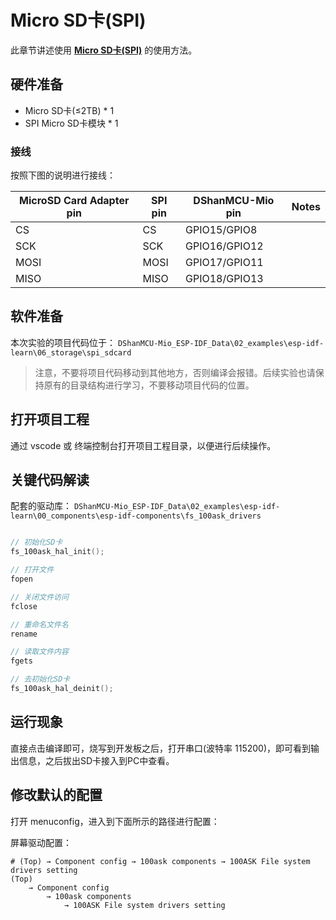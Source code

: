 
# Micro SD卡(SPI)

此章节讲述使用 **[Micro SD卡(SPI)]()** 的使用方法。

## 硬件准备

- Micro SD卡(≤2TB)    * 1
- SPI Micro SD卡模块  * 1

### 接线

按照下图的说明进行接线：

MicroSD Card Adapter pin | SPI pin | DShanMCU-Mio pin     |  Notes
-------------------------|---------|----------------------|-------------
 CS                      | CS      | GPIO15/GPIO8         |
 SCK                     | SCK     | GPIO16/GPIO12        |
 MOSI                    | MOSI    | GPIO17/GPIO11        |
 MISO                    | MISO    | GPIO18/GPIO13        |    


## 软件准备

本次实验的项目代码位于： `DShanMCU-Mio_ESP-IDF_Data\02_examples\esp-idf-learn\06_storage\spi_sdcard` 

> 注意，不要将项目代码移动到其他地方，否则编译会报错。后续实验也请保持原有的目录结构进行学习，不要移动项目代码的位置。


## 打开项目工程

通过 vscode 或 终端控制台打开项目工程目录，以便进行后续操作。

## 关键代码解读

配套的驱动库：  `DShanMCU-Mio_ESP-IDF_Data\02_examples\esp-idf-learn\00_components\esp-idf-components\fs_100ask_drivers`


```c

// 初始化SD卡
fs_100ask_hal_init();

// 打开文件
fopen

// 关闭文件访问
fclose

// 重命名文件名
rename

// 读取文件内容
fgets

// 去初始化SD卡
fs_100ask_hal_deinit();
```

## 运行现象

直接点击编译即可，烧写到开发板之后，打开串口(波特率 115200)，即可看到输出信息，之后拔出SD卡接入到PC中查看。

## 修改默认的配置

打开 menuconfig，进入到下面所示的路径进行配置：

屏幕驱动配置：

```shell
# (Top) → Component config → 100ask components → 100ASK File system drivers setting    
(Top)
    → Component config
        → 100ask components
            → 100ASK File system drivers setting     
```
